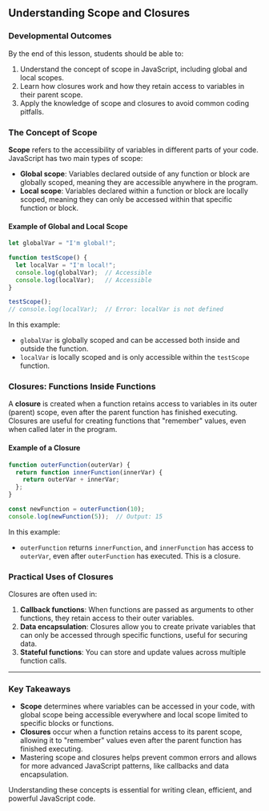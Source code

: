 ## Understanding Scope and Closures

### Developmental Outcomes
By the end of this lesson, students should be able to:
1. Understand the concept of scope in JavaScript, including global and local scopes.
2. Learn how closures work and how they retain access to variables in their parent scope.
3. Apply the knowledge of scope and closures to avoid common coding pitfalls.

### The Concept of Scope

**Scope** refers to the accessibility of variables in different parts of your code. JavaScript has two main types of scope:
- **Global scope**: Variables declared outside of any function or block are globally scoped, meaning they are accessible anywhere in the program.
- **Local scope**: Variables declared within a function or block are locally scoped, meaning they can only be accessed within that specific function or block.

#### Example of Global and Local Scope

```javascript
let globalVar = "I'm global!";

function testScope() {
  let localVar = "I'm local!";
  console.log(globalVar);  // Accessible
  console.log(localVar);   // Accessible
}

testScope();
// console.log(localVar);  // Error: localVar is not defined
```

In this example:
- `globalVar` is globally scoped and can be accessed both inside and outside the function.
- `localVar` is locally scoped and is only accessible within the `testScope` function.

### Closures: Functions Inside Functions

A **closure** is created when a function retains access to variables in its outer (parent) scope, even after the parent function has finished executing. Closures are useful for creating functions that "remember" values, even when called later in the program.

#### Example of a Closure

```javascript
function outerFunction(outerVar) {
  return function innerFunction(innerVar) {
    return outerVar + innerVar;
  };
}

const newFunction = outerFunction(10);
console.log(newFunction(5));  // Output: 15
```

In this example:
- `outerFunction` returns `innerFunction`, and `innerFunction` has access to `outerVar`, even after `outerFunction` has executed. This is a closure.

### Practical Uses of Closures

Closures are often used in:
1. **Callback functions**: When functions are passed as arguments to other functions, they retain access to their outer variables.
2. **Data encapsulation**: Closures allow you to create private variables that can only be accessed through specific functions, useful for securing data.
3. **Stateful functions**: You can store and update values across multiple function calls.

---

### Key Takeaways
- **Scope** determines where variables can be accessed in your code, with global scope being accessible everywhere and local scope limited to specific blocks or functions.
- **Closures** occur when a function retains access to its parent scope, allowing it to "remember" values even after the parent function has finished executing.
- Mastering scope and closures helps prevent common errors and allows for more advanced JavaScript patterns, like callbacks and data encapsulation.

Understanding these concepts is essential for writing clean, efficient, and powerful JavaScript code.